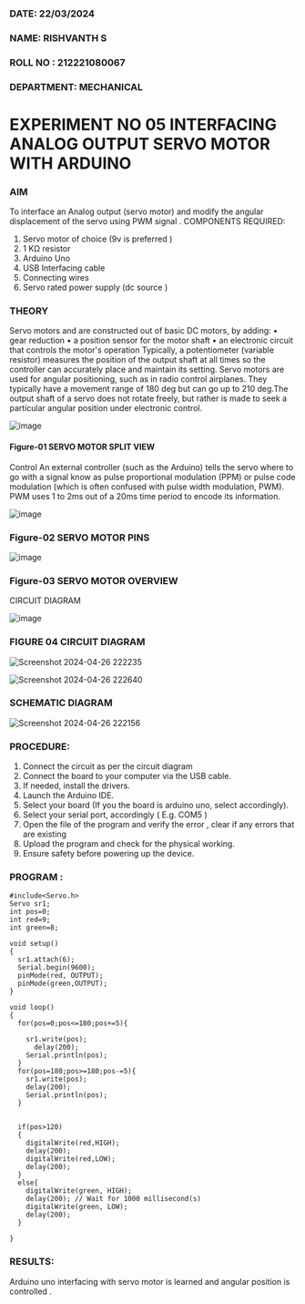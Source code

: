 ###  DATE: 22/03/2024
###  NAME: RISHVANTH S
###  ROLL NO : 212221080067
###  DEPARTMENT: MECHANICAL


# EXPERIMENT NO 05 INTERFACING ANALOG OUTPUT SERVO MOTOR WITH ARDUINO

### AIM
To interface an Analog output (servo motor) and modify the angular displacement of the servo using PWM signal .
COMPONENTS REQUIRED:
1.	Servo motor of choice (9v is preferred )
2.	1 KΩ resistor 
3.	Arduino Uno 
4.	USB Interfacing cable 
5.	Connecting wires 
6.	Servo rated power supply (dc source )


### THEORY
Servo motors and are constructed out of basic DC motors, by adding:
•	 gear reduction
•	 a position sensor for the motor shaft
•	 an electronic circuit that controls the motor's operation
Typically, a potentiometer (variable resistor) measures the position of the output shaft at all times so the controller can accurately place and maintain its setting.
Servo motors are used for angular positioning, such as in radio control airplanes.  They typically have a movement range of 180 deg but can go up to 210 deg.The output shaft of a servo does not rotate freely, but rather is made to seek a particular angular position under electronic control. 


![image](https://user-images.githubusercontent.com/36288975/163544439-1f477927-fcd4-42f0-9ce4-c863fdbf1210.png)



#### Figure-01 SERVO MOTOR SPLIT VIEW 
Control 
An external controller (such as the Arduino) tells the servo where to go with a signal know as pulse proportional modulation (PPM) or pulse code modulation (which is often confused with pulse width modulation, PWM). PWM uses 1 to 2ms out of a 20ms time period to encode its information.
 
 
 ![image](https://user-images.githubusercontent.com/36288975/163544482-3027136f-7135-4f3d-a23f-8dc2fe04194d.png)

### Figure-02 SERVO MOTOR PINS

 ![image](https://user-images.githubusercontent.com/36288975/163544513-ca497421-e6ba-4f91-871f-5cfba77f22a8.png)


### Figure-03 SERVO MOTOR OVERVIEW 

 


 





CIRCUIT DIAGRAM
 
 
 ![image](https://user-images.githubusercontent.com/36288975/163544618-6eb8a7b5-7f1a-428a-8d9f-fd899b145efb.png)

### FIGURE 04 CIRCUIT DIAGRAM

![Screenshot 2024-04-26 222235](https://github.com/srishvanths/EXPERIMENT-NO--05-INTERFACING-ANALOG-OUTPUT-SERVO-MOTOR-WITH-ARDUINO-/assets/161055755/97c9bb59-36db-441d-8d0e-308430c045b2)

![Screenshot 2024-04-26 222640](https://github.com/srishvanths/EXPERIMENT-NO--05-INTERFACING-ANALOG-OUTPUT-SERVO-MOTOR-WITH-ARDUINO-/assets/161055755/a55a8dd0-92ad-4300-90dc-efcf321120d4)

### SCHEMATIC DIAGRAM

![Screenshot 2024-04-26 222156](https://github.com/srishvanths/EXPERIMENT-NO--05-INTERFACING-ANALOG-OUTPUT-SERVO-MOTOR-WITH-ARDUINO-/assets/161055755/86285b0e-9dab-41ec-bd07-ae88860984db)

### PROCEDURE:
1.	Connect the circuit as per the circuit diagram 
2.	Connect the board to your computer via the USB cable.
3.	If needed, install the drivers.
4.	Launch the Arduino IDE.
5.	Select your board (If you the board is arduino uno, select accordingly).
6.	Select your serial port, accordingly ( E.g. COM5 )
7.	Open the file of the program  and verify the error , clear if any errors that are existing 
8.	Upload the program and check for the physical working. 
9.	Ensure safety before powering up the device.


### PROGRAM :
~~~
#include<Servo.h>
Servo sr1;
int pos=0;
int red=9;
int green=8;

void setup()
{
  sr1.attach(6);
  Serial.begin(9600);
  pinMode(red, OUTPUT);
  pinMode(green,OUTPUT);
}

void loop()
{
  for(pos=0;pos<=180;pos+=5){
    
    sr1.write(pos);
      delay(200);
    Serial.println(pos);
  }
  for(pos=180;pos>=180;pos-=5){
    sr1.write(pos);
    delay(200);
    Serial.println(pos);
  }
  

  if(pos>120)
  {
    digitalWrite(red,HIGH);
    delay(200);
    digitalWrite(red,LOW);
    delay(200);
  }
  else{
    digitalWrite(green, HIGH);
    delay(200); // Wait for 1000 millisecond(s)
    digitalWrite(green, LOW);
    delay(200);
  }
  
}
 ~~~

### RESULTS: 
Arduino uno interfacing with servo motor is learned and angular position is controlled .

